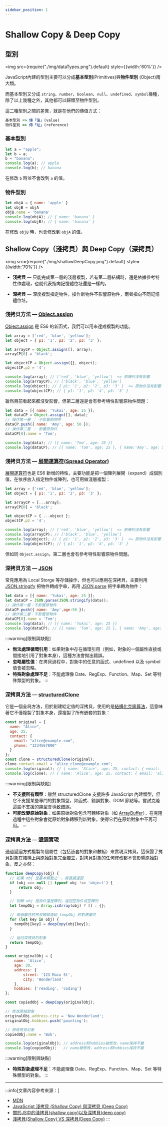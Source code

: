 ```yaml
---
sidebar_position: 1
---
```


# Shallow Copy & Deep Copy

## 型別
<img src={require("./img/dataTypes.png").default} style={{width:'60%'}} />

JavaScript內建的型別主要可以分成**基本型別**(Primitives)與**物件型別** (Object)兩大類。

而基本型別又分成 `string`、`number`、`boolean`、`null`、`undefined`、`symbol`幾種，除了以上幾種之外，其他都可以歸類至物件型別。

這二種型別之間的差異，就是在他們的傳值方式：
```js
基本型別 => 傳「值」(value)
物件型別 => 傳「址」(reference)
```
### 基本型別
```js
let a = "apple";
let b = a;
b = "banana";
console.log(a); // apple
console.log(b); // banana
```
在修改 `b` 時並不會改到 `a` 的值。

### 物件型別
```js
let objA = { name: 'apple' }
let objB = objA
objB.name = 'banana'
console.log(objA); // { name: 'banana' }
console.log(objB); // { name: 'banana' }
```
在修改 `objB` 時，也會修改到 `objA` 的值。

## Shallow Copy（淺拷貝）與 Deep Copy（深拷貝）
<img src={require("./img/shallowDeepCopy.png").default} style={{width:'70%'}} />

- **淺拷貝** — 只能完成第一層的淺層複製，若有第二層結構時，還是依據參考特性作處理，也就代表指向記憶體位址還是一樣的。

- **深拷貝** — 深度複製指定物件，操作新物件不影響原物件，兩者指向不同記憶體位址。

### 淺拷貝方法 — [Object.assign](https://developer.mozilla.org/zh-TW/docs/Web/JavaScript/Reference/Global_Objects/Object/assign)

[Object.assign](https://developer.mozilla.org/zh-TW/docs/Web/JavaScript/Reference/Global_Objects/Object/assign) 是 ES6 的新函式，我們可以用來達成複製的功能。

```js
let array = ['red', 'blue', 'yellow'];
let object = { p1: '1', p2: '2', p3: '3' };

let arrayCP = Object.assign([], array);
arrayCP[0] = 'black';

let objectCP = Object.assign({}, object);
objectCP.p2 = '4';

console.log(array); // ['red', 'blue', 'yellow']  <= 原陣列沒有影響
console.log(arrayCP); // ['black', 'blue', 'yellow']
console.log(object); // { p1: '1', p2: '2', p3: '3' }  <= 原物件沒有影響
console.log(objectCP); // { p1: '1', p2: '4', p3: '3' }
```
雖然目前看起來都沒受影響，但第二層還是會有參考特性影響原物件問題：
```js
let data = [{ name: 'Yukai', age: 25 }];
let dataCP = Object.assign([], data);
// 操作第一層 ： 不影響原物件
dataCP.push({ name: 'Amy', age: 50 });
// 操作第二層 ： 影響原物件
dataCP[0].name = 'Tom';

console.log(data); // [{ name: 'Tom', age: 25 }]
console.log(dataCP); // [{ name: 'Tom', age: 25 }, { name:'Amy', age: 50 }]
```

### 淺拷貝方法 — [展開運算符(Spread Operator)](https://developer.mozilla.org/zh-CN/docs/Web/JavaScript/Reference/Operators/Spread_syntax)

[展開運算符](https://developer.mozilla.org/zh-CN/docs/Web/JavaScript/Reference/Operators/Spread_syntax)也是 ES6 新增的特性，主要功能是把一個陣列展開（expand）成個別值，在依序放入指定物件或陣列，也可用做淺層複製：

```js
let array = ['red', 'blue', 'yellow'];
let object = { p1: '1', p2: '2', p3: '3' };

let arrayCP = [...array];
arrayCP[0] = 'black';

let objectCP = { ...object };
objectCP.p2 = '4';

console.log(array); // ['red', 'blue', 'yellow']  <= 原陣列沒有影響
console.log(arrayCP); // ['black', 'blue', 'yellow']
console.log(object); // { p1: '1', p2: '2', p3: '3' }  <= 原物件沒有影響
console.log(objectCP); // { p1: '1', p2: '4', p3: '3' }
```
但如同 `Object.assign`，第二層也會有參考特性影響原物件問題。

### 深拷貝方法 — [JSON](https://developer.mozilla.org/zh-TW/docs/Web/JavaScript/Reference/Global_Objects/JSON)
常見應用為 Local Storge 等存儲操作，但也可以應用在深拷貝，主要利用 [JSON.stringify](https://developer.mozilla.org/zh-CN/docs/Web/JavaScript/Reference/Global_Objects/JSON/stringify) 把物件轉成字串，再用 [JSON.parse](https://developer.mozilla.org/zh-CN/docs/Web/JavaScript/Reference/Global_Objects/JSON/parse) 把字串轉為物件：

```js
let data = [{ name: 'Yukai', age: 25 }];
let dataCP = JSON.parse(JSON.stringify(data));
// 操作第一層：不影響原物件
dataCP.push({ name: 'Amy',age:50 });
// 操作第二層：不影響原物件
dataCP[0].name = 'Tom';
console.log(data); // [{ name: 'Yukai', age: 25 }]
console.log(dataCP); // [{ name: 'Tom', age: 25 }, { name: 'Amy', age: 50 }]
```
:::warning[限制與缺點]
- **無法處理循環引用**：如果對象中存在循環引用（例如，對象的一個屬性直接或間接地引用了對象本身），這種方法會拋出錯誤。
- **忽略屬性值**：在拷貝過程中，對象中的任意的函式、undefined 以及 symbol 值會被忽略。
- **特殊對象處理不足**：不能處理像 Date、RegExp、Function、Map、Set 等特殊類型的對象。
:::

### 深拷貝方法 — [structuredClone](https://developer.mozilla.org/zh-CN/docs/Web/API/structuredClone)
它是一個全局方法，用於創建給定值的深拷貝，使用的是[結構化克隆算法](https://developer.mozilla.org/zh-CN/docs/Web/API/Web_Workers_API/Structured_clone_algorithm)，這意味著它不僅複製了對象本身，還複製了所有嵌套的對象：

```js
const original = {
  name: "Alice",
  age: 25,
  contact: {
    email: "alice@example.com",
    phone: "1234567890"
  }
};
const clone = structuredClone(original);
clone.contact.email = "alice_clone@example.com";
console.log(original); // { name: 'Alice', age: 25, contact: { email: 'alice@example.com', phone: '1234567890' } }
console.log(clone); // { name: 'Alice', age: 25, contact: { email: 'alice_clone@example.com', phone: '1234567890' } }
```

:::warning[限制與缺點]
- **不支援所有類型**：雖然 structuredClone 支援許多 JavaScript 內建類型，但它不支援某些專門的對象類型，如函式、錯誤對象、DOM 節點等。嘗試克隆這些不支援的類型會導致錯誤。
- **可能改變原始對象**：如果原始對象包含可轉移對象（如 [ArrayBuffer](https://developer.mozilla.org/zh-TW/docs/Web/JavaScript/Reference/Global_Objects/ArrayBuffer)），在克隆過程中這些對象會從原始對象轉移到新對象，使得它們在原始對象中不再可用。
:::

### 深拷貝方法 — 遞迴實現
通過遞迴方式複製每個屬性（包括嵌套的對象和數組）來實現深拷貝。這保證了拷貝對象在結構上與原始對象完全獨立，對拷貝對象的任何修改都不會影響原始對象，反之亦然：
```js
function deepCopy(obj) {
  // 如果 obj 是基本類型之一，將直接返回
  if (obj === null || typeof obj !== 'object') {
      return obj;
  }

  // 判斷 obj 是物件還是陣列，返回空物件或空陣列
  let tempObj = Array.isArray(obj) ? [] : {};

  // 每個屬性的拷貝被賦值給 tempObj 的對應屬性
  for (let key in obj) {
    tempObj[key] = deepCopy(obj[key]);
  }

  // 返回深拷貝的對象
  return tempObj;
}

const originalObj = {
    name: 'Alice',
    age: 30,
    address: {
        street: '123 Main St',
        city: 'Wonderland'
    },
    hobbies: ['reading', 'coding']
};

const copiedObj = deepCopy(originalObj);

// 修改原始對象
originalObj.address.city = 'New Wonderland';
originalObj.hobbies.push('painting');

// 修改拷貝对象
copiedObj.name = 'Bob';

console.log(originalObj); // address和hobbies被修改，name保持不變
console.log(copiedObj);   // name被修改，address和hobbies保持不變
```
:::warning[限制與缺點]
- **特殊對象處理不足**：不能處理像 Date、RegExp、Function、Map、Set 等特殊類型的對象。
:::

---

:::info[文章內容參考來源：]

- [MDN](https://developer.mozilla.org/zh-CN/docs/Web/API/structuredClone)
- [JavaScript 淺拷貝 (Shallow Copy) 與深拷貝 (Deep Copy)](https://awdr74100.github.io/2019-10-24-javascript-deepcopy/)
- [關於JS中的淺拷貝(shallow copy)以及深拷貝(deep copy)](https://medium.com/andy-blog/%E9%97%9C%E6%96%BCjs%E4%B8%AD%E7%9A%84%E6%B7%BA%E6%8B%B7%E8%B2%9D-shallow-copy-%E4%BB%A5%E5%8F%8A%E6%B7%B1%E6%8B%B7%E8%B2%9D-deep-copy-5f5bbe96c122)
- [淺拷貝(Shallow Copy) VS 深拷貝(Deep Copy)](https://kanboo.github.io/2018/01/27/JS-ShallowCopy-DeepCopy/)
:::
